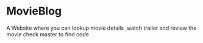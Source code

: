 # MovieBlog
A Website where you can lookup movie details ,watch trailer and review the movie 
check master to find code
